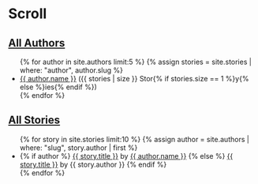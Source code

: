 ---
---

# Scroll

## [All Authors](/authors)

<ul>
  {% for author in site.authors limit:5 %}
    {% assign stories = site.stories | where: "author", author.slug %}
    <li>
      <a href="{{site.baseurl}}/authors/{{author.slug}}">{{ author.name }}</a>
      ({{ stories | size }} Stor{% if stories.size == 1 %}y{% else %}ies{% endif %})
    </li>
  {% endfor %}
</ul>

## [All Stories](/stories)

<ul>
  {% for story in site.stories limit:10 %}
    {% assign author = site.authors | where: "slug", story.author | first %}
    <li>
      {% if author %}
        <a href="{{site.baseurl}}/stories/{{story.author}}/{{story.slug}}">{{ story.title }}</a>
        by
        <a href="{{site.baseurl}}/authors/{{author.slug}}">{{ author.name }}</a>
      {% else %}
        <a href="{{site.baseurl}}/stories/{{story.slug}}">{{ story.title }}</a>
        by
        {{ story.author }}
      {% endif %}
    </li>
  {% endfor %}
</ul>
